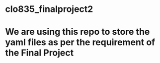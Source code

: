 # clo835_finalproject2

# We are using this repo to store the yaml files as per the requirement of the Final Project
